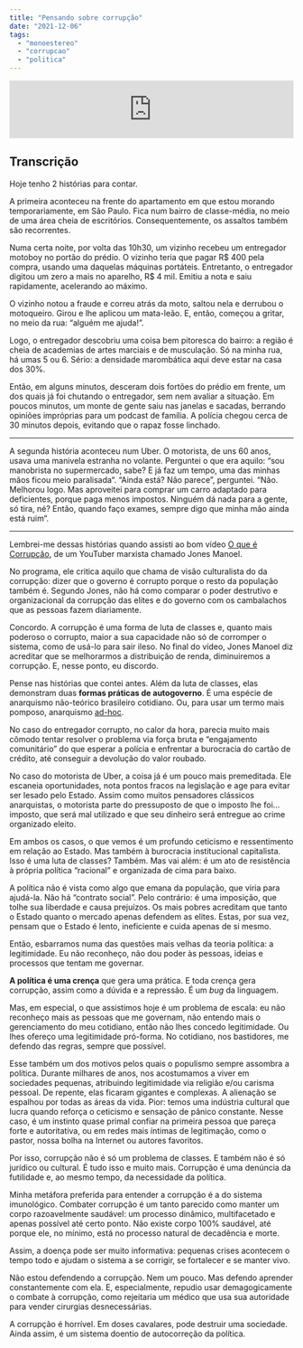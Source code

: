 ```yaml
---
title: "Pensando sobre corrupção"
date: "2021-12-06"
tags: 
  - "monoestereo"
  - "corrupcao"
  - "politica"
---
```


<iframe src="https://anchor.fm/monoestereo/embed/episodes/Pensando-sobre-corrupo-e1bb55v" height="102px" width="100%" frameborder="0" scrolling="no"></iframe>

## Transcrição

Hoje tenho 2 histórias para contar.

A primeira aconteceu na frente do apartamento em que estou morando temporariamente, em São Paulo. Fica num bairro de classe-média, no meio de uma área cheia de escritórios. Consequentemente, os assaltos também são recorrentes.

Numa certa noite, por volta das 10h30, um vizinho recebeu um entregador motoboy no portão do prédio. O vizinho teria que pagar R$ 400 pela compra, usando uma daquelas máquinas portáteis. Entretanto, o entregador digitou um zero a mais no aparelho, R$ 4 mil. Emitiu a nota e saiu rapidamente, acelerando ao máximo.

O vizinho notou a fraude e correu atrás da moto, saltou nela e derrubou o motoqueiro. Girou e lhe aplicou um mata-leão. E, então, começou a gritar, no meio da rua: “alguém me ajuda!”.

Logo, o entregador descobriu uma coisa bem pitoresca do bairro: a região é cheia de academias de artes marciais e de musculação. Só na minha rua, há umas 5 ou 6. Sério: a densidade marombática aqui deve estar na casa dos 30%.

Então, em alguns minutos, desceram dois fortões do prédio em frente, um dos quais já foi chutando o entregador, sem nem avaliar a situação. Em poucos minutos, um monte de gente saiu nas janelas e sacadas, berrando opiniões impróprias para um podcast de família. A polícia chegou cerca de 30 minutos depois, evitando que o rapaz fosse linchado.

* * *

A segunda história aconteceu num Uber. O motorista, de uns 60 anos, usava uma manivela estranha no volante. Perguntei o que era aquilo: “sou manobrista no supermercado, sabe? E já faz um tempo, uma das minhas mãos ficou meio paralisada“. “Ainda está? Não parece”, perguntei. “Não. Melhorou logo. Mas aproveitei para comprar um carro adaptado para deficientes, porque paga menos impostos. Ninguém dá nada para a gente, só tira, né? Então, quando faço exames, sempre digo que minha mão ainda está ruim“.

* * *

Lembrei-me dessas histórias quando assisti ao bom vídeo [O que é Corrupção](https://www.youtube.com/watch?v=8u0xDZttdrM), de um YouTuber marxista chamado Jones Manoel.

No programa, ele critica aquilo que chama de visão culturalista do da corrupção: dizer que o governo é corrupto porque o resto da população também é. Segundo Jones, não há como comparar o poder destrutivo e organizacional da corrupção das elites e do governo com os cambalachos que as pessoas fazem diariamente.

Concordo. A corrupção é uma forma de luta de classes e, quanto mais poderoso o corrupto, maior a sua capacidade não só de corromper o sistema, como de usá-lo para sair ileso. No final do vídeo, Jones Manoel diz acreditar que se melhorarmos a distribuição de renda, diminuiremos a corrupção. E, nesse ponto, eu discordo.

Pense nas histórias que contei antes. Além da luta de classes, elas demonstram duas **formas práticas de autogoverno**. É uma espécie de anarquismo não-teórico brasileiro cotidiano. Ou, para usar um termo mais pomposo, anarquismo [ad-hoc](https://pt.wikipedia.org/wiki/Ad_hoc).

No caso do entregador corrupto, no calor da hora, parecia muito mais cômodo tentar resolver o problema via força bruta e “engajamento comunitário” do que esperar a polícia e enfrentar a burocracia do cartão de crédito, até conseguir a devolução do valor roubado.

No caso do motorista de Uber, a coisa já é um pouco mais premeditada. Ele escaneia oportunidades, nota pontos fracos na legislação e age para evitar ser lesado pelo Estado. Assim como muitos pensadores clássicos anarquistas, o motorista parte do pressuposto de que o imposto lhe foi… imposto, que será mal utilizado e que seu dinheiro será entregue ao crime organizado eleito.

Em ambos os casos, o que vemos é um profundo ceticismo e ressentimento em relação ao Estado. Mas também à burocracia institucional capitalista. Isso é uma luta de classes? Também. Mas vai além: é um ato de resistência à própria política “racional” e organizada de cima para baixo.

A política não é vista como algo que emana da população, que viria para ajudá-la. Não há “contrato social”. Pelo contrário: é uma imposição, que tolhe sua liberdade e causa prejuízos. Os mais pobres acreditam que tanto o Estado quanto o mercado apenas defendem as elites. Estas, por sua vez, pensam que o Estado é lento, ineficiente e cuida apenas de si mesmo.

Então, esbarramos numa das questões mais velhas da teoria política: a legitimidade. Eu não reconheço, não dou poder às pessoas, ideias e processos que tentam me governar.

**A política é uma crença** que gera uma prática. E toda crença gera corrupção, assim como a dúvida e a repressão. É um _bug_ da linguagem.

Mas, em especial, o que assistimos hoje é um problema de escala: eu não reconheço mais as pessoas que me governam, não entendo mais o gerenciamento do meu cotidiano, então não lhes concedo legitimidade. Ou lhes ofereço uma legitimidade pró-forma. No cotidiano, nos bastidores, me defendo das regras, sempre que possível.

Esse também um dos motivos pelos quais o populismo sempre assombra a política. Durante milhares de anos, nos acostumamos a viver em sociedades pequenas, atribuindo legitimidade via religião e/ou carisma pessoal. De repente, elas ficaram gigantes e complexas. A alienação se espalhou por todas as áreas da vida. Pior: temos uma indústria cultural que lucra quando reforça o ceticismo e sensação de pânico constante. Nesse caso, é um instinto quase primal confiar na primeira pessoa que pareça forte e autoritativa, ou em redes mais íntimas de legitimação, como o pastor, nossa bolha na Internet ou autores favoritos.

Por isso, corrupção não é só um problema de classes. E também não é só jurídico ou cultural. É tudo isso e muito mais. Corrupção é uma denúncia da futilidade e, ao mesmo tempo, da necessidade da política.

Minha metáfora preferida para entender a corrupção é a do sistema imunológico. Combater corrupção é um tanto parecido como manter um corpo razoavelmente saudável: um processo dinâmico, multifacetado e apenas possível até certo ponto. Não existe corpo 100% saudável, até porque ele, no mínimo, está no processo natural de decadência e morte.

Assim, a doença pode ser muito informativa: pequenas crises acontecem o tempo todo e ajudam o sistema a se corrigir, se fortalecer e se manter vivo.

Não estou defendendo a corrupção. Nem um pouco. Mas defendo aprender constantemente com ela. E, especialmente, repudio usar demagogicamente o combate à corrupção, como rejeitaria um médico que usa sua autoridade para vender cirurgias desnecessárias.

A corrupção é horrível. Em doses cavalares, pode destruir uma sociedade. Ainda assim, é um sistema doentio de autocorreção da política.
